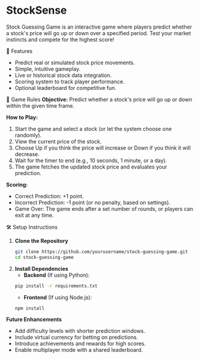 # StockSense

Stock Guessing Game is an interactive game where players predict whether a stock's price will go up or down over a specified period. Test your market instincts and compete for the highest score!

🚀 Features
- Predict real or simulated stock price movements.
- Simple, intuitive gameplay.
- Live or historical stock data integration.
- Scoring system to track player performance.
- Optional leaderboard for competitive fun.

📜 Game Rules
**Objective:** Predict whether a stock's price will go up or down within the given time frame.

**How to Play:**
1. Start the game and select a stock (or let the system choose one randomly).
2. View the current price of the stock.
3. Choose Up if you think the price will increase or Down if you think it will decrease.
4. Wait for the timer to end (e.g., 10 seconds, 1 minute, or a day).
5. The game fetches the updated stock price and evaluates your prediction.

**Scoring:**
- Correct Prediction: +1 point.
- Incorrect Prediction: -1 point (or no penalty, based on settings).
- Game Over: The game ends after a set number of rounds, or players can exit at any time.

🛠️ Setup Instructions
1. **Clone the Repository**
   ```bash
   git clone https://github.com/yourusername/stock-guessing-game.git
   cd stock-guessing-game
   ```
2. **Install Dependencies**
   - **Backend** (If using Python):
   ```bash
   pip install -r requirements.txt
   ```
   - **Frontend** (If using Node.js):
   ```bash
   npm install
   ```

**Future Enhancements**
- Add difficulty levels with shorter prediction windows.
- Include virtual currency for betting on predictions.
- Introduce achievements and rewards for high scores.
- Enable multiplayer mode with a shared leaderboard.
